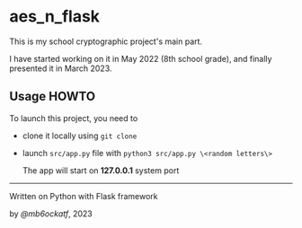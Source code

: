 # aes_n_flask

This is my school cryptographic project's main part.

I have started working on it in May 2022 (8th school grade), and finally presented it in March 2023.

## Usage HOWTO
To launch this project, you need to
- clone it locally using `git clone`
- launch `src/app.py` file with `python3 src/app.py \<random letters\>`

    The app will start on **127.0.0.1** system port

------

Written on Python with Flask framework

by *@mb6ockatf*, 2023

